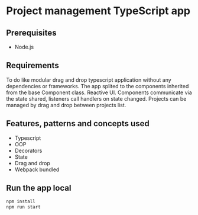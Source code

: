 # Project management TypeScript app

## Prerequisites
- Node.js

## Requirements

To do like modular drag and drop typescript application without any dependencies or frameworks. 
The app splited to the components inherited from the base Component class.
Reactive UI. Components communicate via the state shared, listeners call handlers on state changed.
Projects can be managed by drag and drop between projects list.

## Features, patterns and concepts used

- Typescript
- OOP
- Decorators
- State
- Drag and drop
- Webpack bundled
## Run the app local

```sh
npm install
npm run start
```
